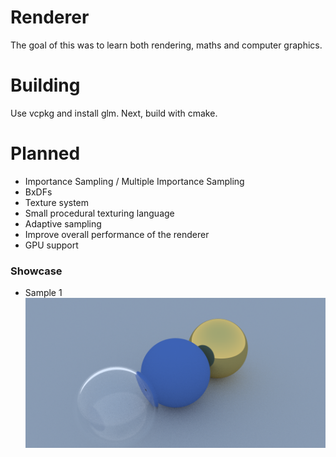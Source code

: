 # Renderer

The goal of this was to learn both rendering, maths and computer graphics.

# Building 

Use vcpkg and install glm.
Next, build with cmake.

# Planned 

- Importance Sampling / Multiple Importance Sampling
- BxDFs
- Texture system 
- Small procedural texturing language
- Adaptive sampling
- Improve overall performance of the renderer
- GPU support

### Showcase
* Sample 1
  <img src="images/image.png">